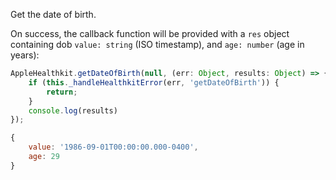 Get the date of birth.

On success, the callback function will be provided with a `res` object containing dob `value: string` (ISO timestamp), and `age: number` (age in years):
```javascript
AppleHealthkit.getDateOfBirth(null, (err: Object, results: Object) => {
    if (this._handleHealthkitError(err, 'getDateOfBirth')) {
        return;
    }
    console.log(results)
});
```

```javascript
{
	value: '1986-09-01T00:00:00.000-0400',
	age: 29
}
```